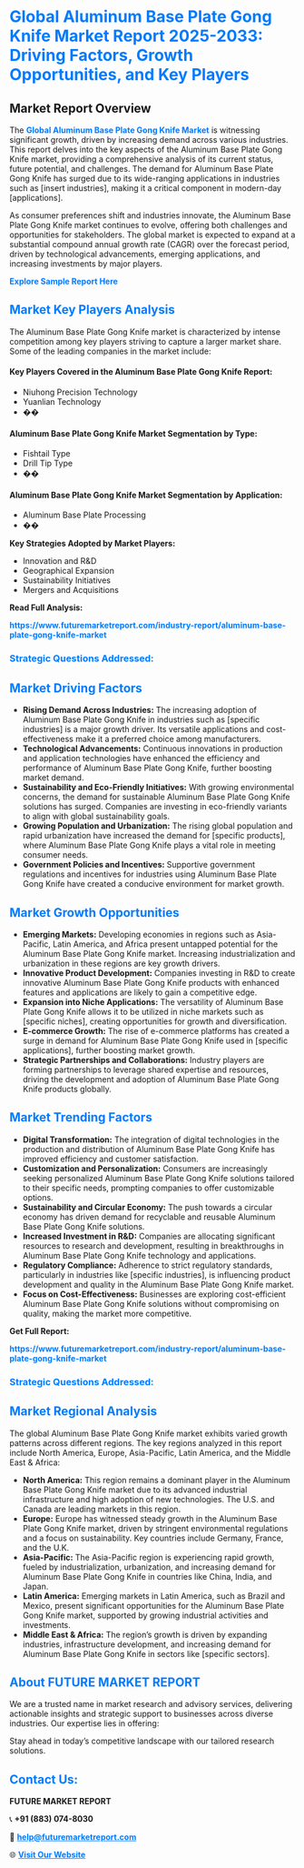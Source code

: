 <h1 style="color: #007BFF;">Global Aluminum Base Plate Gong Knife Market Report 2025-2033: Driving Factors, Growth Opportunities, and Key Players</h1>

<section id="overview">
<h2>Market Report Overview</h2>
<p>The <a href="https://www.futuremarketreport.com/industry-report/aluminum-base-plate-gong-knife-market" style="color: #007BFF; text-decoration: none;"><strong>Global Aluminum Base Plate Gong Knife Market</strong></a> is witnessing significant growth, driven by increasing demand across various industries. This report delves into the key aspects of the Aluminum Base Plate Gong Knife market, providing a comprehensive analysis of its current status, future potential, and challenges. The demand for Aluminum Base Plate Gong Knife has surged due to its wide-ranging applications in industries such as [insert industries], making it a critical component in modern-day [applications].</p>
<p>As consumer preferences shift and industries innovate, the Aluminum Base Plate Gong Knife market continues to evolve, offering both challenges and opportunities for stakeholders. The global market is expected to expand at a substantial compound annual growth rate (CAGR) over the forecast period, driven by technological advancements, emerging applications, and increasing investments by major players.</p>
</section>

<section id="overview">
<p><a href="https://www.futuremarketreport.com/request-sample/reportId=119032" style="color: #007BFF; text-decoration: none;"><strong>Explore Sample Report Here</strong></a></p>
</section>

<section id="key-players">
<h2 style="color: #007BFF;">Market Key Players Analysis</h2>
<p>The Aluminum Base Plate Gong Knife market is characterized by intense competition among key players striving to capture a larger market share. Some of the leading companies in the market include:</p>
<h4>Key Players Covered in the Aluminum Base Plate Gong Knife Report:</h4>
<ul><li>Niuhong Precision Technology</li><li>Yuanlian Technology</li><li>��</li></ul>
<h4>Aluminum Base Plate Gong Knife Market Segmentation by Type:</h4>
<ul><li>Fishtail Type</li><li>Drill Tip Type</li><li>��</li></ul>

<h4>Aluminum Base Plate Gong Knife Market Segmentation by Application:</h4>
<ul><li>Aluminum Base Plate Processing</li><li>��</li></ul>
<p><strong>Key Strategies Adopted by Market Players:</strong></p>
<ul>
<li>Innovation and R&D</li>
<li>Geographical Expansion</li>
<li>Sustainability Initiatives</li>
<li>Mergers and Acquisitions</li>
</ul>
</section>

<section>
<p><strong>Read Full Analysis: </strong></p><a href="https://www.futuremarketreport.com/industry-report/aluminum-base-plate-gong-knife-market" style="color: #007BFF; text-decoration: none;"><strong>https://www.futuremarketreport.com/industry-report/aluminum-base-plate-gong-knife-market</strong></a>
<h3 style="color: #007BFF;">Strategic Questions Addressed:</h3>
</section>

<section id="driving-factors">
<h2 style="color: #007BFF;">Market Driving Factors</h2>
<ul>
<li><strong>Rising Demand Across Industries:</strong> The increasing adoption of Aluminum Base Plate Gong Knife in industries such as [specific industries] is a major growth driver. Its versatile applications and cost-effectiveness make it a preferred choice among manufacturers.</li>
<li><strong>Technological Advancements:</strong> Continuous innovations in production and application technologies have enhanced the efficiency and performance of Aluminum Base Plate Gong Knife, further boosting market demand.</li>
<li><strong>Sustainability and Eco-Friendly Initiatives:</strong> With growing environmental concerns, the demand for sustainable Aluminum Base Plate Gong Knife solutions has surged. Companies are investing in eco-friendly variants to align with global sustainability goals.</li>
<li><strong>Growing Population and Urbanization:</strong> The rising global population and rapid urbanization have increased the demand for [specific products], where Aluminum Base Plate Gong Knife plays a vital role in meeting consumer needs.</li>
<li><strong>Government Policies and Incentives:</strong> Supportive government regulations and incentives for industries using Aluminum Base Plate Gong Knife have created a conducive environment for market growth.</li>
</ul>
</section>

<section id="growth-opportunities">
<h2 style="color: #007BFF;">Market Growth Opportunities</h2>
<ul>
<li><strong>Emerging Markets:</strong> Developing economies in regions such as Asia-Pacific, Latin America, and Africa present untapped potential for the Aluminum Base Plate Gong Knife market. Increasing industrialization and urbanization in these regions are key growth drivers.</li>
<li><strong>Innovative Product Development:</strong> Companies investing in R&D to create innovative Aluminum Base Plate Gong Knife products with enhanced features and applications are likely to gain a competitive edge.</li>
<li><strong>Expansion into Niche Applications:</strong> The versatility of Aluminum Base Plate Gong Knife allows it to be utilized in niche markets such as [specific niches], creating opportunities for growth and diversification.</li>
<li><strong>E-commerce Growth:</strong> The rise of e-commerce platforms has created a surge in demand for Aluminum Base Plate Gong Knife used in [specific applications], further boosting market growth.</li>
<li><strong>Strategic Partnerships and Collaborations:</strong> Industry players are forming partnerships to leverage shared expertise and resources, driving the development and adoption of Aluminum Base Plate Gong Knife products globally.</li>
</ul>
</section>

<section id="trending-factors">
<h2 style="color: #007BFF;">Market Trending Factors</h2>
<ul>
<li><strong>Digital Transformation:</strong> The integration of digital technologies in the production and distribution of Aluminum Base Plate Gong Knife has improved efficiency and customer satisfaction.</li>
<li><strong>Customization and Personalization:</strong> Consumers are increasingly seeking personalized Aluminum Base Plate Gong Knife solutions tailored to their specific needs, prompting companies to offer customizable options.</li>
<li><strong>Sustainability and Circular Economy:</strong> The push towards a circular economy has driven demand for recyclable and reusable Aluminum Base Plate Gong Knife solutions.</li>
<li><strong>Increased Investment in R&D:</strong> Companies are allocating significant resources to research and development, resulting in breakthroughs in Aluminum Base Plate Gong Knife technology and applications.</li>
<li><strong>Regulatory Compliance:</strong> Adherence to strict regulatory standards, particularly in industries like [specific industries], is influencing product development and quality in the Aluminum Base Plate Gong Knife market.</li>
<li><strong>Focus on Cost-Effectiveness:</strong> Businesses are exploring cost-efficient Aluminum Base Plate Gong Knife solutions without compromising on quality, making the market more competitive.</li>
</ul>
</section>

<section>
<p><strong>Get Full Report: </strong></p><a href="https://www.futuremarketreport.com/industry-report/aluminum-base-plate-gong-knife-market" style="color: #007BFF; text-decoration: none;"><strong>https://www.futuremarketreport.com/industry-report/aluminum-base-plate-gong-knife-market</strong></a>
<h3 style="color: #007BFF;">Strategic Questions Addressed:</h3>
</section>


<section id="regional-analysis">
<h2 style="color: #007BFF;">Market Regional Analysis</h2>
<p>The global Aluminum Base Plate Gong Knife market exhibits varied growth patterns across different regions. The key regions analyzed in this report include North America, Europe, Asia-Pacific, Latin America, and the Middle East & Africa:</p>
<ul>
<li><strong>North America:</strong> This region remains a dominant player in the Aluminum Base Plate Gong Knife market due to its advanced industrial infrastructure and high adoption of new technologies. The U.S. and Canada are leading markets in this region.</li>
<li><strong>Europe:</strong> Europe has witnessed steady growth in the Aluminum Base Plate Gong Knife market, driven by stringent environmental regulations and a focus on sustainability. Key countries include Germany, France, and the U.K.</li>
<li><strong>Asia-Pacific:</strong> The Asia-Pacific region is experiencing rapid growth, fueled by industrialization, urbanization, and increasing demand for Aluminum Base Plate Gong Knife in countries like China, India, and Japan.</li>
<li><strong>Latin America:</strong> Emerging markets in Latin America, such as Brazil and Mexico, present significant opportunities for the Aluminum Base Plate Gong Knife market, supported by growing industrial activities and investments.</li>
<li><strong>Middle East & Africa:</strong> The region’s growth is driven by expanding industries, infrastructure development, and increasing demand for Aluminum Base Plate Gong Knife in sectors like [specific sectors].</li>
</ul>
</section>

<footer>
<h2 style="color: #007BFF;">About FUTURE MARKET REPORT</h2>
<p>We are a trusted name in market research and advisory services, delivering actionable insights and strategic support to businesses across diverse industries. Our expertise lies in offering:</p>

<p>Stay ahead in today’s competitive landscape with our tailored research solutions.</p>

<h2 style="color: #007BFF;">Contact Us:</h2>
<p><strong>FUTURE MARKET REPORT</strong></p>
<p>📞 <strong>+91 (883) 074-8030</strong></p>
<p>📧 <strong><a href="mailto:help@futuremarketreport.com" style="color: #007BFF;">help@futuremarketreport.com</a></strong></p>
<p>🌐 <strong><a href="https://www.futuremarketreport.com/" style="color: #007BFF;">Visit Our Website</a></strong></p>
</footer>